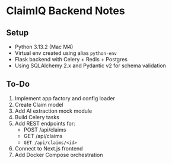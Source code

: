 # ClaimIQ Backend Notes

## Setup

- Python 3.13.2 (Mac M4)
- Virtual env created using alias `python-env`
- Flask backend with Celery + Redis + Postgres
- Using SQLAlchemy 2.x and Pydantic v2 for schema validation

## To-Do

1. Implement app factory and config loader
2. Create Claim model
3. Add AI extraction mock module
4. Build Celery tasks
5. Add REST endpoints for:
   - POST /api/claims
   - GET /api/claims
   - `GET /api/claims/<id>`
6. Connect to Next.js frontend
7. Add Docker Compose orchestration
